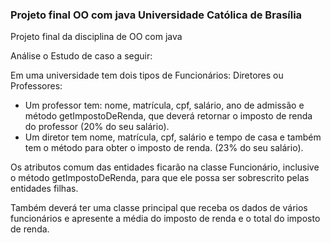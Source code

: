 ### Projeto final OO com java Universidade Católica de Brasília

Projeto final da disciplina de OO com java

Análise o Estudo de caso a seguir:

Em uma universidade tem dois tipos de Funcionários: Diretores ou Professores:
- Um professor tem: nome, matrícula, cpf, salário, ano de admissão e método getImpostoDeRenda, que deverá retornar o imposto de renda do professor (20% do seu salário).
- Um diretor tem nome, matrícula, cpf, salário e tempo de casa e também tem o método para obter o imposto de renda. (23% do seu salário).

Os atributos comum das entidades ficarão na classe Funcionário, inclusive o método getImpostoDeRenda, para que ele possa ser sobrescrito pelas entidades filhas.

Também deverá ter uma classe principal que receba os dados de vários funcionários e apresente a média do imposto de renda e o total do imposto de renda.
